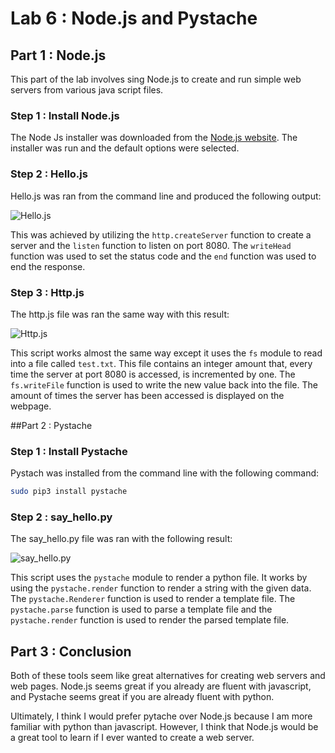 # Lab 6 : Node.js and Pystache

## Part 1 : Node.js

This part of the lab involves sing Node.js to create and run simple web servers from various java script files.

### Step 1 : Install Node.js

The Node Js installer was downloaded from the [Node.js website](https://nodejs.org/en/download/). The installer was run and the default options were selected.

### Step 2 : Hello.js

Hello.js was ran from the command line and produced the following output:

![Hello.js](Media/HelloWorldJs.gif)

This was achieved by utilizing the `http.createServer` function to create a server and the `listen` function to listen on port 8080. The `writeHead` function was used to set the status code and the `end` function was used to end the response.

### Step 3 : Http.js

The http.js file was ran the same way with this result:

![Http.js](Media/HttpJs.gif)

This script works almost the same way except it uses the `fs` module to read into a file called `test.txt`. This file contains an integer amount that, every time the server at port 8080 is accessed, is incremented by one. The `fs.writeFile` function is used to write the new value back into the file. The amount of times the server has been accessed is displayed on the webpage.

##Part 2 : Pystache

### Step 1 : Install Pystache

Pystach was installed from the command line with the following command:

```bash
sudo pip3 install pystache
```

### Step 2 : say_hello.py

The say_hello.py file was ran with the following result:

![say_hello.py](Media/SayHello.gif)

This script uses the `pystache` module to render a python file.
It works by using the `pystache.render` function to render a string with the given data. The `pystache.Renderer` function is used to render a template file. The `pystache.parse` function is used to parse a template file and the `pystache.render` function is used to render the parsed template file.

## Part 3 : Conclusion

Both of these tools seem like great alternatives for creating web servers and web pages. Node.js seems great if you already are fluent with javascript, and Pystache seems great if you are already fluent with python.

Ultimately, I think I would prefer pytache over Node.js because I am more familiar with python than javascript. However, I think that Node.js would be a great tool to learn if I ever wanted to create a web server.
